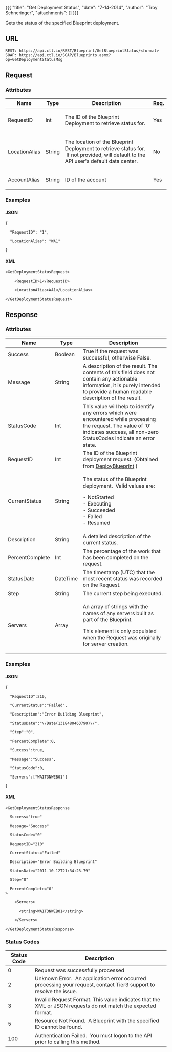 {{{
  "title": "Get Deployment Status",
  "date": "7-14-2014",
  "author": "Troy Schneringer",
  "attachments": []
}}}

Gets the status of the specified Blueprint deployment.

## URL

    REST: https://api.ctl.io/REST/Blueprint/GetBlueprintStatus/<format>
    SOAP: https://api.ctl.io/SOAP/Blueprints.asmx?op=GetDeploymentStatusMsg

## Request

### Attributes

<table>
  <thead>
    <tr>
      <th>Name</th>
      <th>Type</th>
      <th>Description</th>
      <th>Req.</th>
    </tr>
  </thead>
  <tbody>
    <tr>
      <td>RequestID</td>
      <td>Int</td>
      <td>
        <p>The ID of the Blueprint Deployment to retrieve status for.</p>
      </td>
      <td>
        <p>Yes</p>
      </td>
    </tr>
    <tr>
      <td>LocationAlias</td>
      <td>String</td>
      <td>
        <p>The location of the Blueprint Deployment to retrieve status for. &nbsp;If not provided, will default to the API user's default data center.</p>
      </td>
      <td>
        <p>No&nbsp;</p>
      </td>
    </tr>
    <tr>
      <td>AccountAlias</td>
      <td>String</td>
      <td>
        <p>ID of the account</p>
      </td>
      <td>
        <p>Yes</p>
      </td>
    </tr>
  </tbody>
</table>

### Examples

#### JSON

    {

      "RequestID": "1",

      "LocationAlias": "WA1"

    }

#### XML

    <GetDeploymentStatusRequest>

        <RequestID>1</RequestID>

        <LocationAlias>WA1</LocationAlias>

    </GetDeploymentStatusRequest>

## Response

### Attributes

<table>
  <thead>
    <tr>
      <th>Name</th>
      <th>Type</th>
      <th>Description</th>
    </tr>
  </thead>
  <tbody>
    <tr>
      <td>Success</td>
      <td>Boolean</td>
      <td>True if the request was successful, otherwise False.</td>
    </tr>
    <tr>
      <td>Message</td>
      <td>String</td>
      <td>A description of the result. The contents of this field does not contain any actionable information, it is purely intended to provide a human readable description of the result.</td>
    </tr>
    <tr>
      <td>StatusCode</td>
      <td>Int</td>
      <td>This value will help to identify any errors which were encountered while processing the request. The value of '0' indicates success, all non-zero StatusCodes indicate an error state.</td>
    </tr>
    <tr>
      <td>RequestID</td>
      <td>Int</td>
      <td>The ID of the Blueprint deployment request. (Obtained from <a href="http://t3n.zendesk.com/entries/20451642-deploy-blueprint">DeployBlueprint</a> )</td>
    </tr>
    <tr>
      <td>CurrentStatus</td>
      <td>String</td>
      <td>
        <p>The status of the Blueprint deployment. &nbsp;Valid values are:</p>
        <p>- NotStarted&nbsp;
          <br />- Executing&nbsp;
          <br />- Succeeded&nbsp;
          <br />- Failed&nbsp;
          <br />- Resumed</p>
      </td>
    </tr>
    <tr>
      <td>Description</td>
      <td>String</td>
      <td>A detailed description of the current status.</td>
    </tr>
    <tr>
      <td>PercentComplete</td>
      <td>Int</td>
      <td>The percentage of the work that has been completed on the request.</td>
    </tr>
    <tr>
      <td>StatusDate</td>
      <td>DateTime</td>
      <td>The timestamp (UTC) that the most recent status was recorded on the Request.</td>
    </tr>
    <tr>
      <td>Step</td>
      <td>String</td>
      <td>The current step being executed.</td>
    </tr>
    <tr>
      <td>Servers</td>
      <td>Array</td>
      <td>
        <p>An array of strings with the names of any servers built as part of the Blueprint. &nbsp;</p>
        <p>This element is only populated when the Request was originally for server creation.</p>
      </td>
    </tr>
  </tbody>
</table>

### Examples

#### JSON

    {

      "RequestID":210,

      "CurrentStatus":"Failed",

      "Description":"Error Building Blueprint",

      "StatusDate":"\/Date(1318480463790)\/",

      "Step":"0",

      "PercentComplete":0,

      "Success":true,

      "Message":"Success",

      "StatusCode":0,

      "Servers":["WA1T3NWEB01"]

    }


#### XML

    <GetDeploymentStatusResponse

      Success="true"

      Message="Success"

      StatusCode="0"

      RequestID="210"

      CurrentStatus="Failed" 

      Description="Error Building Blueprint" 

      StatusDate="2011-10-12T21:34:23.79" 

      Step="0" 

      PercentComplete="0"
    >

        <Servers>

          <string>WA1T3NWEB01</string>

        </Servers>

    </GetDeploymentStatusResponse>

### Status Codes

<table>
    <thead>
  <tr>
    <th>Status Code</th>
    <th>Description</th>
  </tr>
  </thead>
  <tbody>
    <tr>
      <td>0</td>
      <td>Request was successfully processed</td>
    </tr>
    <tr>
      <td>2</td>
      <td>Unknown Error. &nbsp;An application error occurred processing your request, contact Tier3 support to resolve the issue.</td>
    </tr>
    <tr>
      <td>3</td>
      <td>Invalid Request Format. This value indicates that the XML or JSON requests do not match the expected format.</td>
    </tr>
    <tr>
      <td>5</td>
      <td>Resource Not Found. &nbsp;A Blueprint with the specified ID cannot be found.</td>
    </tr>
    <tr>
      <td>100</td>
      <td>Authentication Failed. &nbsp;You must logon to the API prior to calling this method.</td>
    </tr>
  </tbody>
</table>